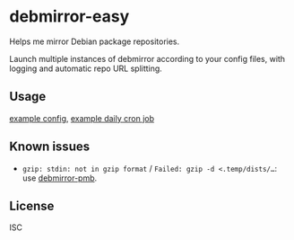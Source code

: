 ﻿
<!--#echo json="package.json" key="name" underline="=" -->
debmirror-easy
==============
<!--/#echo -->

<!--#echo json="package.json" key="description" -->
Helps me mirror Debian package repositories.
<!--/#echo -->

Launch multiple instances of debmirror according to your config files,
with logging and automatic repo URL splitting.


Usage
-----

[example config](docs/example.dm-easy.rc),
[example daily cron job](docs/example.cron.txt)


<!--#toc stop="scan" -->



Known issues
------------

* `gzip: stdin: not in gzip format` / `Failed: gzip -d <.temp/dists/…`:
  use [debmirror-pmb](https://github.com/mk-pmb/debmirror-pmb/issues/1).




License
-------
<!--#echo json="package.json" key=".license" -->
ISC
<!--/#echo -->
